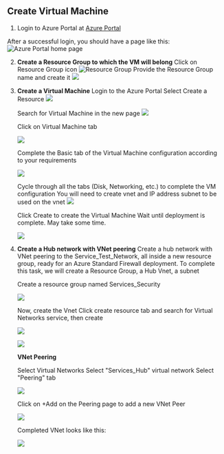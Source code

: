 ## Create Virtual Machine ##

1. Login to Azure Portal at [Azure Portal](www.portal.azure.com)

After a successful login, you should have a page like this:
![Azure Portal home page](azure_portal_homepage.png)

2. **Create a Resource Group to which the VM will belong**
   Click on Resource Group icon
   ![Resource Group](resource_group.png)
   Provide the Resource Group name and create it
   ![](create-resourcegroup.png)

3. **Create a Virtual Machine**
   Login to the Azure Portal
   Select Create a Resource
   ![](create-resource.png)

   Search for Virtual Machine in the new page
   ![](search_vm.png)

   Click on Virtual Machine tab

   ![](search_result1.png)

   Complete the Basic tab of the Virtual Machine configuration according to your requirements

   ![](vm_basic_config.png)

   Cycle through all the tabs (Disk, Networking, etc.) to complete the VM configuration
   You will need to create vnet and IP address subnet to be used on the vnet
   ![](vnet_ipaddress.png)
   
   Click Create to create the Virtual Machine
   Wait until deployment is complete. May take some time.

   ![](vm_dep_complete.png)

4. **Create a Hub network with VNet peering**
   Create a hub network with VNet peering to the Service_Test_Network, all inside a new resource group, ready for an Azure Standard Firewall deployment.
   To complete this task, we will create a Resource Group, a Hub Vnet, a subnet

   Create a resource group named Services_Security

   ![](resource_grp2.png)

   Now, create the Vnet
   Click create resource tab and search for Virtual Networks service, then create
   
   ![](virt_netw.png)

   ![](virt_netwip.png)


   **VNet Peering**

   Select Virtual Networks
   Select "Services_Hub" virtual network
   Select "Peering" tab

   ![](vnet_peering.png)

   Click on +Add on the Peering page to add a new VNet Peer

   ![](vnet_peering_config.png)

   Completed VNet looks like this:

   ![](peering_completed.png)
   
   
   

   
   
